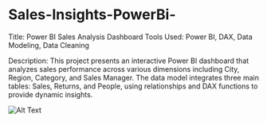# Sales-Insights-PowerBi-

Title: Power BI Sales Analysis Dashboard
Tools Used: Power BI, DAX, Data Modeling, Data Cleaning

Description:
This project presents an interactive Power BI dashboard that analyzes sales performance across various dimensions including City, Region, Category, and Sales Manager. The data model integrates three main tables: Sales, Returns, and People, using relationships and DAX functions to provide dynamic insights.


![Alt Text](<img width="918" height="671" alt="Screenshot 2025-07-30 232511" src="https://github.com/user-attachments/assets/45f6c06f-8a20-4075-a0ed-d3a031462768" />)



